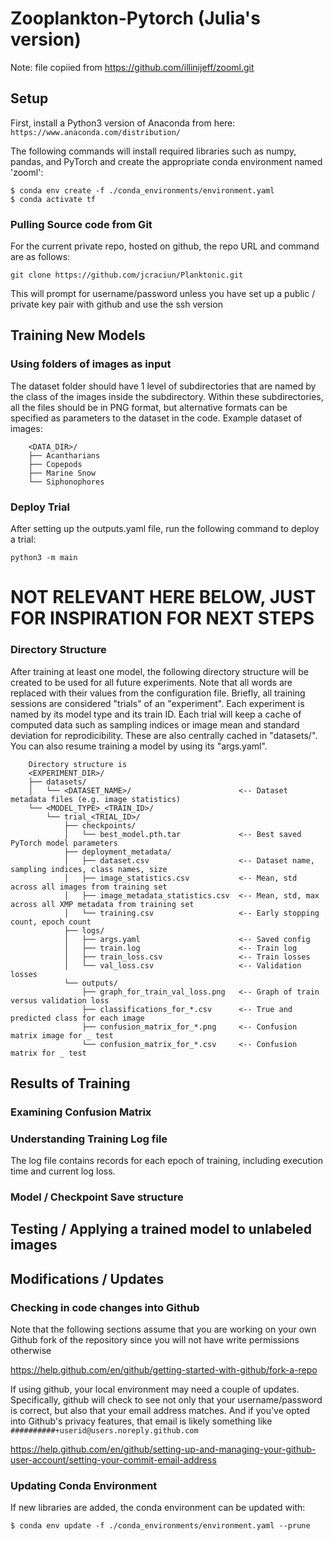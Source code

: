 # Zooplankton-Pytorch (Julia's version)
Note: file copiied from https://github.com/illinijeff/zooml.git

## Setup

First, install a Python3 version of Anaconda from here:
`https://www.anaconda.com/distribution/`

The following commands will install required libraries such as numpy, pandas, and 
PyTorch and create the appropriate conda environment named 'zooml':

`$ conda env create -f ./conda_environments/environment.yaml`\
`$ conda activate tf`

### Pulling Source code from Git

For the current private repo, hosted on github, the repo URL and command are as follows:

`git clone https://github.com/jcraciun/Planktonic.git`

This will prompt for username/password unless you have set up a public / private key 
pair with github and use the ssh version

## Training New Models
### Using folders of images as input

The dataset folder should have 1 level of subdirectories that are named by the class of
the images inside the subdirectory. Within these subdirectories, all the files should be
in PNG format, but alternative formats can be specified as parameters to the dataset in
the code. Example dataset of images:

```
    <DATA_DIR>/
    ├── Acantharians
    ├── Copepods
    ├── Marine Snow
    └── Siphonophores
```

### Deploy Trial
After setting up the outputs.yaml file, run the following command to deploy a trial:

`python3 -m main`

# NOT RELEVANT HERE BELOW, JUST FOR INSPIRATION FOR NEXT STEPS


### Directory Structure
After training at least one model, the following directory structure will be created to
be used for all future experiments. Note that all <CAPITALIZED> words are replaced with
their values from the configuration file. Briefly, all training sessions are considered
"trials" of an "experiment". Each experiment is named by its model type and its train
ID. Each trial will keep a cache of computed data such as sampling indices or image
mean and standard deviation for reprodicibility. These are also centrally cached in
"datasets/". You can also resume training a model by using its "args.yaml".
```
    Directory structure is
    <EXPERIMENT_DIR>/
    ├── datasets/
    │   └── <DATASET_NAME>/                        <-- Dataset metadata files (e.g. image statistics)
    └── <MODEL_TYPE>_<TRAIN_ID>/
        └── trial_<TRIAL_ID>/
            ├── checkpoints/
            │   └── best_model.pth.tar             <-- Best saved PyTorch model parameters
            ├── deployment_metadata/
            │   ├── dataset.csv                    <-- Dataset name, sampling indices, class names, size
            │   ├── image_statistics.csv           <-- Mean, std across all images from training set
            │   ├── image_metadata_statistics.csv  <-- Mean, std, max across all XMP metadata from training set
            │   └── training.csv                   <-- Early stopping count, epoch count
            ├── logs/
            │   ├── args.yaml                      <-- Saved config
            │   ├── train.log                      <-- Train log
            │   ├── train_loss.csv                 <-- Train losses
            │   └── val_loss.csv                   <-- Validation losses
            └── outputs/
                ├── graph_for_train_val_loss.png   <-- Graph of train versus validation loss
                ├── classifications_for_*.csv      <-- True and predicted class for each image
                ├── confusion_matrix_for_*.png     <-- Confusion matrix image for _ test
                └── confusion_matrix_for_*.csv     <-- Confusion matrix for _ test
```

## Results of Training

### Examining Confusion Matrix

### Understanding Training Log file

The log file contains records for each epoch of training, including execution time and current log loss.

### Model / Checkpoint Save structure

## Testing / Applying a trained model to unlabeled images

## Modifications / Updates

### Checking in code changes into Github

Note that the following sections assume that you are working on your own Github fork 
of the repository since you will not have write permissions otherwise

https://help.github.com/en/github/getting-started-with-github/fork-a-repo

If using github, your local environment may need a couple of updates. Specifically, github will check to see
not only that your username/password is correct, but also that your email address matches. And if you've opted into
Github's privacy features, that email is likely something like 
`##########+userid@users.noreply.github.com`

https://help.github.com/en/github/setting-up-and-managing-your-github-user-account/setting-your-commit-email-address

### Updating Conda Environment

If new libraries are added, the conda environment can be updated with:

`$ conda env update -f ./conda_environments/environment.yaml --prune`
